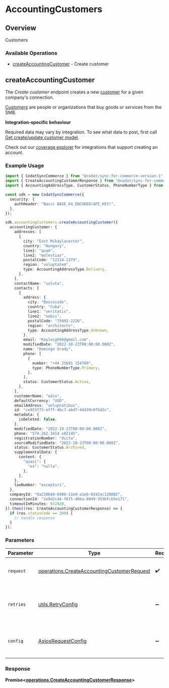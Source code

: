 # AccountingCustomers

## Overview

Customers

### Available Operations

* [createAccountingCustomer](#createaccountingcustomer) - Create customer

## createAccountingCustomer

The *Create customer* endpoint creates a new [customer](https://docs.codat.io/accounting-api#/schemas/Customer) for a given company's connection.

[Customers](https://docs.codat.io/accounting-api#/schemas/Customer) are people or organizations that buy goods or services from the SMB.

**Integration-specific behaviour**

Required data may vary by integration. To see what data to post, first call [Get create/update customer model](https://docs.codat.io/accounting-api#/operations/get-create-update-customers-model).

Check out our [coverage explorer](https://knowledge.codat.io/supported-features/accounting?view=tab-by-data-type&dataType=customers) for integrations that support creating an account.


### Example Usage

```typescript
import { CodatSyncCommerce } from "@codat/sync-for-commerce-version-1";
import { CreateAccountingCustomerResponse } from "@codat/sync-for-commerce-version-1/dist/sdk/models/operations";
import { AccountingAddressType, CustomerStatus, PhoneNumberType } from "@codat/sync-for-commerce-version-1/dist/sdk/models/shared";

const sdk = new CodatSyncCommerce({
  security: {
    authHeader: "Basic BASE_64_ENCODED(API_KEY)",
  },
});

sdk.accountingCustomers.createAccountingCustomer({
  accountingCustomer: {
    addresses: [
      {
        city: "East Mikaylacester",
        country: "Hungary",
        line1: "quam",
        line2: "molestias",
        postalCode: "12114-1379",
        region: "voluptatem",
        type: AccountingAddressType.Delivery,
      },
    ],
    contactName: "soluta",
    contacts: [
      {
        address: {
          city: "Boscoside",
          country: "Cuba",
          line1: "veritatis",
          line2: "nobis",
          postalCode: "75092-2226",
          region: "architecto",
          type: AccountingAddressType.Unknown,
        },
        email: "Kayleigh66@gmail.com",
        modifiedDate: "2022-10-23T00:00:00.000Z",
        name: "Domingo Grady",
        phone: [
          {
            number: "+44 25691 154789",
            type: PhoneNumberType.Primary,
          },
        ],
        status: CustomerStatus.Active,
      },
    ],
    customerName: "odio",
    defaultCurrency: "USD",
    emailAddress: "voluptatibus",
    id: "ce953f73-ef7f-4bc7-abd7-4dd39c0f5d2c",
    metadata: {
      isDeleted: false,
    },
    modifiedDate: "2022-10-23T00:00:00.000Z",
    phone: "574.262.3414 x82145",
    registrationNumber: "dicta",
    sourceModifiedDate: "2022-10-23T00:00:00.000Z",
    status: CustomerStatus.Archived,
    supplementalData: {
      content: {
        "quasi": {
          "ex": "nulla",
        },
      },
    },
    taxNumber: "excepturi",
  },
  companyId: "8a210b68-6988-11ed-a1eb-0242ac120002",
  connectionId: "2e9d2c44-f675-40ba-8049-353bfcb5e171",
  timeoutInMinutes: 972920,
}).then((res: CreateAccountingCustomerResponse) => {
  if (res.statusCode == 200) {
    // handle response
  }
});
```

### Parameters

| Parameter                                                                                                | Type                                                                                                     | Required                                                                                                 | Description                                                                                              |
| -------------------------------------------------------------------------------------------------------- | -------------------------------------------------------------------------------------------------------- | -------------------------------------------------------------------------------------------------------- | -------------------------------------------------------------------------------------------------------- |
| `request`                                                                                                | [operations.CreateAccountingCustomerRequest](../../models/operations/createaccountingcustomerrequest.md) | :heavy_check_mark:                                                                                       | The request object to use for the request.                                                               |
| `retries`                                                                                                | [utils.RetryConfig](../../models/utils/retryconfig.md)                                                   | :heavy_minus_sign:                                                                                       | Configuration to override the default retry behavior of the client.                                      |
| `config`                                                                                                 | [AxiosRequestConfig](https://axios-http.com/docs/req_config)                                             | :heavy_minus_sign:                                                                                       | Available config options for making requests.                                                            |


### Response

**Promise<[operations.CreateAccountingCustomerResponse](../../models/operations/createaccountingcustomerresponse.md)>**

